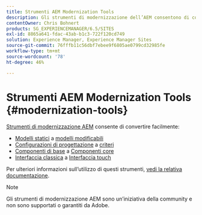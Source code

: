 ```yaml
---
title: Strumenti AEM Modernization Tools
description: Gli strumenti di modernizzazione dell’AEM consentono di convertire le funzioni legacy dell’AEM alla tecnologia più recente
contentOwner: Chris Bohnert
products: SG_EXPERIENCEMANAGER/6.5/SITES
exl-id: 8865a641-fdac-43ab-b1c3-722f120cd749
solution: Experience Manager, Experience Manager Sites
source-git-commit: 76fffb11c56dbf7ebee9f6805ae0799cd32985fe
workflow-type: tm+mt
source-wordcount: '78'
ht-degree: 46%

---
```


# Strumenti AEM Modernization Tools {#modernization-tools}

[Strumenti di modernizzazione AEM](https://opensource.adobe.com/aem-modernize-tools/) consente di convertire facilmente:

* [Modelli statici](page-templates-static.md) a [modelli modificabili](page-templates-editable.md)
* [Configurazioni di progettazione](page-templates-static.md) a [criteri](page-templates-editable.md)
* [Componenti di base](/help/sites-authoring/default-components-foundation.md) a [Componenti core](https://experienceleague.adobe.com/docs/experience-manager-core-components/using/introduction.html?lang=it)
* [Interfaccia classica](website.md) a [Interfaccia touch](touch-ui-concepts.md)

Per ulteriori informazioni sull’utilizzo di questi strumenti, [vedi la relativa documentazione](https://opensource.adobe.com/aem-modernize-tools/).

>[!NOTE]
>
>Gli strumenti di modernizzazione AEM sono un’iniziativa della community e non sono supportati o garantiti da Adobe.

